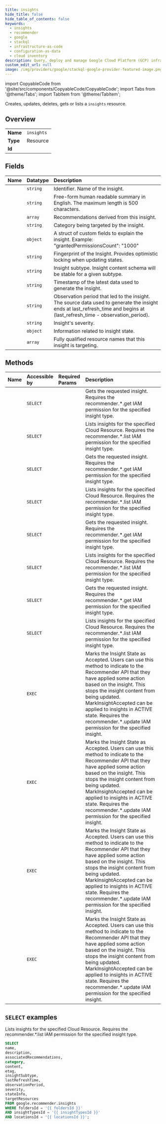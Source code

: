 ```yaml
---
title: insights
hide_title: false
hide_table_of_contents: false
keywords:
  - insights
  - recommender
  - google
  - stackql
  - infrastructure-as-code
  - configuration-as-data
  - cloud inventory
description: Query, deploy and manage Google Cloud Platform (GCP) infrastructure and resources using SQL
custom_edit_url: null
image: /img/providers/google/stackql-google-provider-featured-image.png
---
```


import CopyableCode from '@site/src/components/CopyableCode/CopyableCode';
import Tabs from '@theme/Tabs';
import TabItem from '@theme/TabItem';

Creates, updates, deletes, gets or lists a <code>insights</code> resource.

## Overview
<table><tbody>
<tr><td><b>Name</b></td><td><code>insights</code></td></tr>
<tr><td><b>Type</b></td><td>Resource</td></tr>
<tr><td><b>Id</b></td><td><CopyableCode code="google.recommender.insights" /></td></tr>
</tbody></table>

## Fields
| Name | Datatype | Description |
|:-----|:---------|:------------|
| <CopyableCode code="name" /> | `string` | Identifier. Name of the insight. |
| <CopyableCode code="description" /> | `string` | Free-form human readable summary in English. The maximum length is 500 characters. |
| <CopyableCode code="associatedRecommendations" /> | `array` | Recommendations derived from this insight. |
| <CopyableCode code="category" /> | `string` | Category being targeted by the insight. |
| <CopyableCode code="content" /> | `object` | A struct of custom fields to explain the insight. Example: "grantedPermissionsCount": "1000" |
| <CopyableCode code="etag" /> | `string` | Fingerprint of the Insight. Provides optimistic locking when updating states. |
| <CopyableCode code="insightSubtype" /> | `string` | Insight subtype. Insight content schema will be stable for a given subtype. |
| <CopyableCode code="lastRefreshTime" /> | `string` | Timestamp of the latest data used to generate the insight. |
| <CopyableCode code="observationPeriod" /> | `string` | Observation period that led to the insight. The source data used to generate the insight ends at last_refresh_time and begins at (last_refresh_time - observation_period). |
| <CopyableCode code="severity" /> | `string` | Insight's severity. |
| <CopyableCode code="stateInfo" /> | `object` | Information related to insight state. |
| <CopyableCode code="targetResources" /> | `array` | Fully qualified resource names that this insight is targeting. |

## Methods
| Name | Accessible by | Required Params | Description |
|:-----|:--------------|:----------------|:------------|
| <CopyableCode code="billing_accounts_locations_insight_types_insights_get" /> | `SELECT` | <CopyableCode code="billingAccountsId, insightTypesId, insightsId, locationsId" /> | Gets the requested insight. Requires the recommender.*.get IAM permission for the specified insight type. |
| <CopyableCode code="billing_accounts_locations_insight_types_insights_list" /> | `SELECT` | <CopyableCode code="billingAccountsId, insightTypesId, locationsId" /> | Lists insights for the specified Cloud Resource. Requires the recommender.*.list IAM permission for the specified insight type. |
| <CopyableCode code="folders_locations_insight_types_insights_get" /> | `SELECT` | <CopyableCode code="foldersId, insightTypesId, insightsId, locationsId" /> | Gets the requested insight. Requires the recommender.*.get IAM permission for the specified insight type. |
| <CopyableCode code="folders_locations_insight_types_insights_list" /> | `SELECT` | <CopyableCode code="foldersId, insightTypesId, locationsId" /> | Lists insights for the specified Cloud Resource. Requires the recommender.*.list IAM permission for the specified insight type. |
| <CopyableCode code="organizations_locations_insight_types_insights_get" /> | `SELECT` | <CopyableCode code="insightTypesId, insightsId, locationsId, organizationsId" /> | Gets the requested insight. Requires the recommender.*.get IAM permission for the specified insight type. |
| <CopyableCode code="organizations_locations_insight_types_insights_list" /> | `SELECT` | <CopyableCode code="insightTypesId, locationsId, organizationsId" /> | Lists insights for the specified Cloud Resource. Requires the recommender.*.list IAM permission for the specified insight type. |
| <CopyableCode code="projects_locations_insight_types_insights_get" /> | `SELECT` | <CopyableCode code="insightTypesId, insightsId, locationsId, projectsId" /> | Gets the requested insight. Requires the recommender.*.get IAM permission for the specified insight type. |
| <CopyableCode code="projects_locations_insight_types_insights_list" /> | `SELECT` | <CopyableCode code="insightTypesId, locationsId, projectsId" /> | Lists insights for the specified Cloud Resource. Requires the recommender.*.list IAM permission for the specified insight type. |
| <CopyableCode code="billing_accounts_locations_insight_types_insights_mark_accepted" /> | `EXEC` | <CopyableCode code="billingAccountsId, insightTypesId, insightsId, locationsId" /> | Marks the Insight State as Accepted. Users can use this method to indicate to the Recommender API that they have applied some action based on the insight. This stops the insight content from being updated. MarkInsightAccepted can be applied to insights in ACTIVE state. Requires the recommender.*.update IAM permission for the specified insight. |
| <CopyableCode code="folders_locations_insight_types_insights_mark_accepted" /> | `EXEC` | <CopyableCode code="foldersId, insightTypesId, insightsId, locationsId" /> | Marks the Insight State as Accepted. Users can use this method to indicate to the Recommender API that they have applied some action based on the insight. This stops the insight content from being updated. MarkInsightAccepted can be applied to insights in ACTIVE state. Requires the recommender.*.update IAM permission for the specified insight. |
| <CopyableCode code="organizations_locations_insight_types_insights_mark_accepted" /> | `EXEC` | <CopyableCode code="insightTypesId, insightsId, locationsId, organizationsId" /> | Marks the Insight State as Accepted. Users can use this method to indicate to the Recommender API that they have applied some action based on the insight. This stops the insight content from being updated. MarkInsightAccepted can be applied to insights in ACTIVE state. Requires the recommender.*.update IAM permission for the specified insight. |
| <CopyableCode code="projects_locations_insight_types_insights_mark_accepted" /> | `EXEC` | <CopyableCode code="insightTypesId, insightsId, locationsId, projectsId" /> | Marks the Insight State as Accepted. Users can use this method to indicate to the Recommender API that they have applied some action based on the insight. This stops the insight content from being updated. MarkInsightAccepted can be applied to insights in ACTIVE state. Requires the recommender.*.update IAM permission for the specified insight. |

## `SELECT` examples

Lists insights for the specified Cloud Resource. Requires the recommender.*.list IAM permission for the specified insight type.

```sql
SELECT
name,
description,
associatedRecommendations,
category,
content,
etag,
insightSubtype,
lastRefreshTime,
observationPeriod,
severity,
stateInfo,
targetResources
FROM google.recommender.insights
WHERE foldersId = '{{ foldersId }}'
AND insightTypesId = '{{ insightTypesId }}'
AND locationsId = '{{ locationsId }}'; 
```

